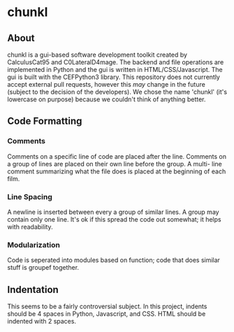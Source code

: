 # chunkl

## About

chunkl is a gui-based software development toolkit created by CalculusCat95 and C0LateralD4mage. The backend and file operations are implemented in Python and the gui is written in HTML/CSS/Javascript. The gui is built with the CEFPython3 library. This repository does not currently accept external pull requests, however this *may* change in the future (subject to the decision of the developers). We chose the name 'chunkl' (it's lowercase on purpose) because we couldn't think of anything better. 

## Code Formatting 

### Comments

Comments on a specific line of code are placed after the line. Comments on a group of lines are placed on their own line before the group. A multi- line comment summarizing what the file does is placed at the beginning of each film. 

### Line Spacing

A newline is inserted between every a group of similar lines. A group may contain only one line. It's ok if this spread the code out somewhat; it helps with readability. 

### Modularization

Code is seperated into modules based on function; code that does similar stuff is groupef together. 

## Indentation

This seems to be a fairly controversial subject. In this project, indents should be 4 spaces in Python, Javascript,  and CSS. HTML should be indented with 2 spaces. 
